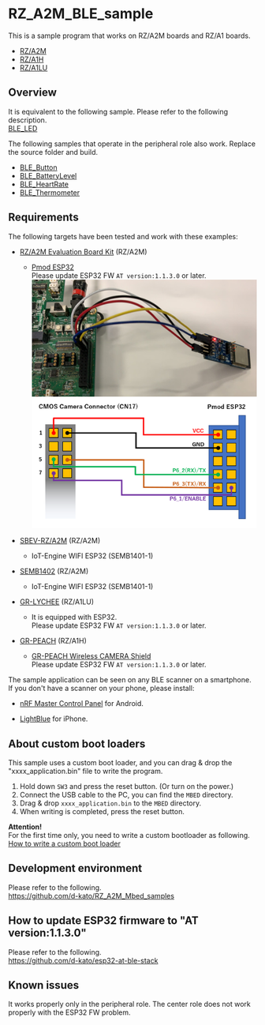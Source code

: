 # RZ_A2M_BLE_sample
This is a sample program that works on RZ/A2M boards and RZ/A1 boards.  
- [RZ/A2M](https://www.renesas.com/us/en/products/microcontrollers-microprocessors/rz/rza/rza2m.html)
- [RZ/A1H](https://www.renesas.com/us/en/products/microcontrollers-microprocessors/rz/rza/rza1h.html)
- [RZ/A1LU](https://www.renesas.com/us/en/products/microcontrollers-microprocessors/rz/rza/rza1lu.html)


## Overview
It is equivalent to the following sample. Please refer to the following description.  
[BLE_LED](https://github.com/ARMmbed/mbed-os-example-ble/blob/master/BLE_LED)

The following samples that operate in the peripheral role also work. Replace the source folder and build.  
- [BLE_Button](https://github.com/ARMmbed/mbed-os-example-ble/blob/master/BLE_Button)  
- [BLE_BatteryLevel](https://github.com/ARMmbed/mbed-os-example-ble/blob/master/BLE_BatteryLevel)  
- [BLE_HeartRate](https://github.com/ARMmbed/mbed-os-example-ble/blob/master/BLE_HeartRate)  
- [BLE_Thermometer](https://github.com/ARMmbed/mbed-os-example-ble/blob/master/BLE_Thermometer)  


## Requirements
The following targets have been tested and work with these examples:

- [RZ/A2M Evaluation Board Kit](https://www.renesas.com/jp/en/products/software-tools/boards-and-kits/eval-kits/rz-a2m-evaluation-board-kit.html) (RZ/A2M)  
  - [Pmod ESP32](https://store.digilentinc.com/pmod-esp32-wireless-communication-module/)  
    Please update ESP32 FW ``AT version:1.1.3.0`` or later.  
    ![](docs/img/Pmod_ESP32_img.jpg)  
    ![](docs/img/Pmod_ESP32_connection.png)  


- [SBEV-RZ/A2M](http://www.shimafuji.co.jp/products/1486) (RZ/A2M)  
  - IoT-Engine WIFI ESP32 (SEMB1401-1)  


- [SEMB1402](http://www.shimafuji.co.jp/products/1505) (RZ/A2M)  
  - IoT-Engine WIFI ESP32 (SEMB1401-1)  


- [GR-LYCHEE](https://os.mbed.com/platforms/Renesas-GR-LYCHEE/) (RZ/A1LU)  
  - It is equipped with ESP32.  
    Please update ESP32 FW ``AT version:1.1.3.0`` or later.  


- [GR-PEACH](https://os.mbed.com/platforms/Renesas-GR-PEACH/)  (RZ/A1H)
  - [GR-PEACH Wireless CAMERA Shield](https://www.core.co.jp/product/m2m/gr-peach/audio-camera.html)  
    Please update ESP32 FW ``AT version:1.1.3.0`` or later.  


The sample application can be seen on any BLE scanner on a smartphone. If you don't have a scanner on your phone, please install:

- [nRF Master Control Panel](https://play.google.com/store/apps/details?id=no.nordicsemi.android.mcp) for Android.

- [LightBlue](https://itunes.apple.com/gb/app/lightblue-bluetooth-low-energy/id557428110?mt=8) for iPhone.


## About custom boot loaders
This sample uses a custom boot loader, and you can drag & drop the "xxxx_application.bin" file to write the program.  

1. Hold down ``SW3`` and press the reset button. (Or turn on the power.)  
2. Connect the USB cable to the PC, you can find the ``MBED`` directory.  
3. Drag & drop ``xxxx_application.bin`` to the ``MBED`` directory.  
4. When writing is completed, press the reset button.  

**Attention!**  
For the first time only, you need to write a custom bootloader as following.  
[How to write a custom boot loader](https://github.com/d-kato/bootloader_d_n_d)  


## Development environment
Please refer to the following.  
https://github.com/d-kato/RZ_A2M_Mbed_samples


## How to update ESP32 firmware to "AT version:1.1.3.0"
Please refer to the following.  
https://github.com/d-kato/esp32-at-ble-stack


## Known issues
It works properly only in the peripheral role. The center role does not work properly with the ESP32 FW problem.  
